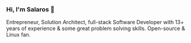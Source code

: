 ### Hi, I'm Salaros 👋

Entrepreneur, Solution Architect, full-stack Software Developer with 13+ years of experience & some great problem solving skills. Open-source & Linux fan.

<!--
- 🔭 I’m currently working on ...
- 🌱 I’m currently learning ...
- 👯 I’m looking to collaborate on ...
- 🤔 I’m looking for help with ...
- 💬 Ask me about C#
- 📫 How to reach me: ...
-->
